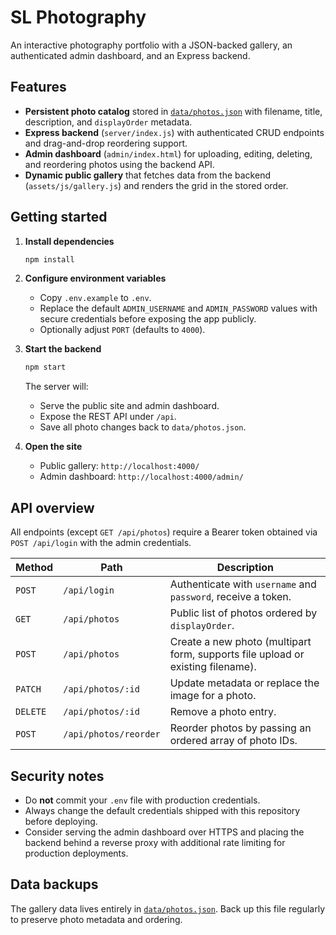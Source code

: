 # SL Photography

An interactive photography portfolio with a JSON-backed gallery, an authenticated admin dashboard, and an Express backend.

## Features

- **Persistent photo catalog** stored in [`data/photos.json`](data/photos.json) with filename, title, description, and `displayOrder` metadata.
- **Express backend** (`server/index.js`) with authenticated CRUD endpoints and drag-and-drop reordering support.
- **Admin dashboard** (`admin/index.html`) for uploading, editing, deleting, and reordering photos using the backend API.
- **Dynamic public gallery** that fetches data from the backend (`assets/js/gallery.js`) and renders the grid in the stored order.

## Getting started

1. **Install dependencies**
   ```bash
   npm install
   ```

2. **Configure environment variables**
   - Copy `.env.example` to `.env`.
   - Replace the default `ADMIN_USERNAME` and `ADMIN_PASSWORD` values with secure credentials before exposing the app publicly.
   - Optionally adjust `PORT` (defaults to `4000`).

3. **Start the backend**
   ```bash
   npm start
   ```

   The server will:
   - Serve the public site and admin dashboard.
   - Expose the REST API under `/api`.
   - Save all photo changes back to `data/photos.json`.

4. **Open the site**
   - Public gallery: `http://localhost:4000/`
   - Admin dashboard: `http://localhost:4000/admin/`

## API overview

All endpoints (except `GET /api/photos`) require a Bearer token obtained via `POST /api/login` with the admin credentials.

| Method | Path | Description |
| ------ | ---- | ----------- |
| `POST` | `/api/login` | Authenticate with `username` and `password`, receive a token. |
| `GET` | `/api/photos` | Public list of photos ordered by `displayOrder`. |
| `POST` | `/api/photos` | Create a new photo (multipart form, supports file upload or existing filename). |
| `PATCH` | `/api/photos/:id` | Update metadata or replace the image for a photo. |
| `DELETE` | `/api/photos/:id` | Remove a photo entry. |
| `POST` | `/api/photos/reorder` | Reorder photos by passing an ordered array of photo IDs. |

## Security notes

- Do **not** commit your `.env` file with production credentials.
- Always change the default credentials shipped with this repository before deploying.
- Consider serving the admin dashboard over HTTPS and placing the backend behind a reverse proxy with additional rate limiting for production deployments.

## Data backups

The gallery data lives entirely in [`data/photos.json`](data/photos.json). Back up this file regularly to preserve photo metadata and ordering.
